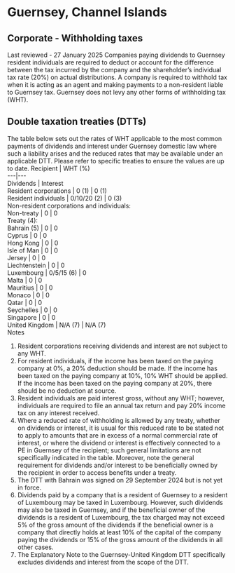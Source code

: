 # Guernsey, Channel Islands
## Corporate - Withholding taxes
Last reviewed - 27 January 2025
Companies paying dividends to Guernsey resident individuals are required to deduct or account for the difference between the tax incurred by the company and the shareholder’s individual tax rate (20%) on actual distributions.
A company is required to withhold tax when it is acting as an agent and making payments to a non-resident liable to Guernsey tax.
Guernsey does not levy any other forms of withholding tax (WHT).
## Double taxation treaties (DTTs)
The table below sets out the rates of WHT applicable to the most common payments of dividends and interest under Guernsey domestic law where such a liability arises and the reduced rates that may be available under an applicable DTT. Please refer to specific treaties to ensure the values are up to date.
Recipient | WHT (%)  
---|---  
Dividends | Interest  
Resident corporations | 0 (1) | 0 (1)  
Resident individuals | 0/10/20 (2) | 0 (3)  
Non-resident corporations and individuals:  
Non-treaty | 0 | 0  
Treaty (4):  
Bahrain (5) | 0 | 0  
Cyprus | 0 | 0  
Hong Kong | 0 | 0  
Isle of Man | 0 | 0  
Jersey | 0 | 0  
Liechtenstein | 0 | 0  
Luxembourg | 0/5/15 (6) | 0  
Malta | 0 | 0  
Mauritius | 0 | 0  
Monaco | 0 | 0  
Qatar | 0 | 0  
Seychelles | 0 | 0  
Singapore | 0 | 0  
United Kingdom | N/A (7) | N/A (7)  
Notes
  1. Resident corporations receiving dividends and interest are not subject to any WHT.
  2. For resident individuals, if the income has been taxed on the paying company at 0%, a 20% deduction should be made. If the income has been taxed on the paying company at 10%, 10% WHT should be applied. If the income has been taxed on the paying company at 20%, there should be no deduction at source.
  3. Resident individuals are paid interest gross, without any WHT; however, individuals are required to file an annual tax return and pay 20% income tax on any interest received.
  4. Where a reduced rate of withholding is allowed by any treaty, whether on dividends or interest, it is usual for this reduced rate to be stated not to apply to amounts that are in excess of a normal commercial rate of interest, or where the dividend or interest is effectively connected to a PE in Guernsey of the recipient; such general limitations are not specifically indicated in the table. Moreover, note the general requirement for dividends and/or interest to be beneficially owned by the recipient in order to access benefits under a treaty.
  5. The DTT with Bahrain was signed on 29 September 2024 but is not yet in force.
  6. Dividends paid by a company that is a resident of Guernsey to a resident of Luxembourg may be taxed in Luxembourg. However, such dividends may also be taxed in Guernsey, and if the beneficial owner of the dividends is a resident of Luxembourg, the tax charged may not exceed 5% of the gross amount of the dividends if the beneficial owner is a company that directly holds at least 10% of the capital of the company paying the dividends or 15% of the gross amount of the dividends in all other cases.
  7. The Explanatory Note to the Guernsey-United Kingdom DTT specifically excludes dividends and interest from the scope of the DTT.


